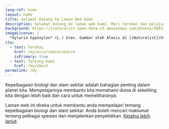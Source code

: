 ```yaml
---
lang-ref: home
layout: home
title: Selamat Datang ke Laman Web Kami
description: Selamat datang ke laman web kami. Mari terokai dan pelajari kepelbagaian biologi kita.
background: https://inaturalist-open-data.s3.amazonaws.com/photos/58912610/original.jpeg
imageLicense: |
  *Xylaria hypoxylon* (L.) Grev. Gambar oleh Alexis di [iNaturalist](https://www.gbif.org/occurrence/2542961803)
cta:
  - text: Terokai
    href: /my/occurrence/search
    isPrimary: true
  - text: Tentang Kami
    href: /my/about
permalink: /my
---
```


Kepelbagaian biologi dan alam sekitar adalah bahagian penting dalam planet kita. Mempelajarinya membantu kita memahami dunia di sekeliling kita dengan lebih baik dan cara untuk memeliharanya.

Laman web ini direka untuk membantu anda mempelajari tentang kepelbagaian biologi dan alam sekitar. Anda boleh mencari maklumat tentang pelbagai spesies dan menjalankan penyelidikan. [Ketahui lebih lanjut](http://virgineusque.net/est.html). 